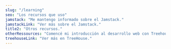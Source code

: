 ```yaml
---
slug: "/learning"
seo: "Los recursos que uso"
jamstack: "Me mantengo informado sobre el Jamstack."
jamstackLink: "Ver más sobre el Jamstack."
title2: "Otros recursos."
otherRessources: "Comencé mi introducción al desarrollo web con Treehouse."
treehouseLink: "Ver más en TreeHouse."
---
```

